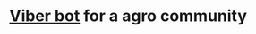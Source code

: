 # [Viber bot](https://invite.viber.com/?g2=AQAugGZJ1nXU9kgsaXpp%2B%2FWp2OGcDemPHoWTwd%2FLZIxpZZfTX5HyOiPDPlkGYY2l") for a agro community
